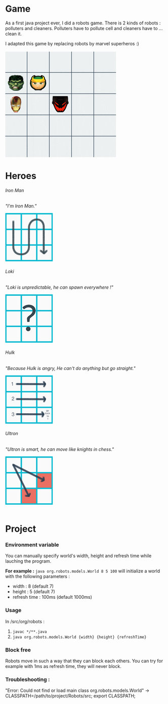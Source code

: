 # Game

As a first java project ever, I did a robots game. There is 2 kinds of robots : polluters and cleaners.
Polluters have to pollute cell and cleaners have to ... clean it.

I adapted this game by replacing robots by marvel superheros :)<br><br>
![World](docs/img/world.gif)
<br>

# Heroes

###### Iron Man
_"I'm Iron Man."_

![IronMan](docs/img/ironMan.png "IronMan")


###### Loki
_"Loki is unpredictable, he can spawn everywhere !"_

![Loki](docs/img/loki.png "Loki")


###### Hulk
_"Because Hulk is angry, He can't do anything but go straight."_

![Hulk](docs/img/hulk.png "Hulk")


###### Ultron
_"Ultron is smart, he can move like knights in chess."_

![Ultron](docs/img/ultron.png "Ultron")
<br><br>

# Project

### Environment variable
You can manually specify world's width, height and refresh time while lauching the program.

__For example :__ ``java org.robots.models.World 8 5 100`` will initialize a world with the
following parameters :

+ width : 8 (default 7)
+ height : 5 (default 7)
+ refresh time : 100ms (default 1000ms)

### Usage
In /src/org/robots :
1. ``javac */**.java``
2. ``java org.robots.models.World {width} {height} {refreshTime}``

### Block free

Robots move in such a way that they can block each others. You can try for example with 1ms as refresh time, they will never block.

### Troubleshooting :

"Error: Could not find or load main class org.robots.models.World"
  -> CLASSPATH=/path/to/project/Robots/src; export CLASSPATH;
